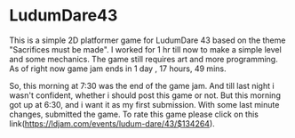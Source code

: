 # LudumDare43

This is a simple 2D platformer game for LudumDare 43 based on the theme "Sacrifices must be made". I worked for 1 hr till now to make a simple level and some mechanics. The game still requires art and more programming. As of right now game jam ends in 1 day , 17 hours, 49 mins. 

So, this morning at 7:30 was the end of the game jam. And till last night i wasn't confident, whether i should post this game or not. But this morning got up at 6:30, and i want it as my first submission. With some last minute changes, submitted the game.
To rate this game please click on this link(https://ldjam.com/events/ludum-dare/43/$134264).
